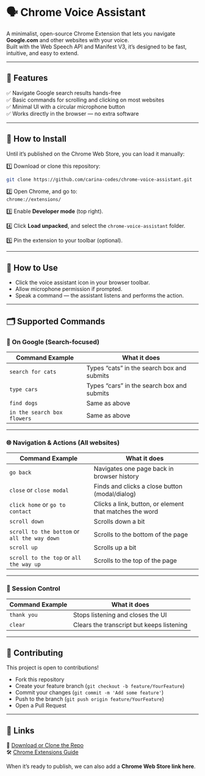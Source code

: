 # 🗣️ Chrome Voice Assistant

A minimalist, open-source Chrome Extension that lets you navigate **Google.com** and other websites with your voice.  
Built with the Web Speech API and Manifest V3, it’s designed to be fast, intuitive, and easy to extend.

---

## 🚀 Features
✅ Navigate Google search results hands-free  
✅ Basic commands for scrolling and clicking on most websites  
✅ Minimal UI with a circular microphone button  
✅ Works directly in the browser — no extra software

---

## 📖 How to Install

Until it’s published on the Chrome Web Store, you can load it manually:

1️⃣ Download or clone this repository:
```bash
git clone https://github.com/carina-codes/chrome-voice-assistant.git
```

2️⃣ Open Chrome, and go to:  
`chrome://extensions/`

3️⃣ Enable **Developer mode** (top right).

4️⃣ Click **Load unpacked**, and select the `chrome-voice-assistant` folder.

5️⃣ Pin the extension to your toolbar (optional).

---

## 🎤 How to Use

- Click the voice assistant icon in your browser toolbar.
- Allow microphone permission if prompted.
- Speak a command — the assistant listens and performs the action.

---

## 🗂️ Supported Commands

### 🧭 On Google (Search-focused)
| Command Example | What it does |
|-----------------|---------------|
| `search for cats` | Types “cats” in the search box and submits |
| `type cars` | Types “cars” in the search box and submits |
| `find dogs` | Same as above |
| `in the search box flowers` | Same as above |

---

### 🌐 Navigation & Actions (All websites)
| Command Example | What it does |
|-----------------|---------------|
| `go back` | Navigates one page back in browser history |
| `close` or `close modal` | Finds and clicks a close button (modal/dialog) |
| `click home` or `go to contact` | Clicks a link, button, or element that matches the word |
| `scroll down` | Scrolls down a bit |
| `scroll to the bottom` or `all the way down` | Scrolls to the bottom of the page |
| `scroll up` | Scrolls up a bit |
| `scroll to the top` or `all the way up` | Scrolls to the top of the page |

---

### 🛑 Session Control
| Command Example | What it does |
|-----------------|---------------|
| `thank you` | Stops listening and closes the UI |
| `clear` | Clears the transcript but keeps listening |

---

## 👥 Contributing
This project is open to contributions!

- Fork this repository
- Create your feature branch (`git checkout -b feature/YourFeature`)
- Commit your changes (`git commit -m 'Add some feature'`)
- Push to the branch (`git push origin feature/YourFeature`)
- Open a Pull Request

---

## 📎 Links
📂 [Download or Clone the Repo](https://github.com/carina-codes/chrome-voice-assistant)  
🛠️ [Chrome Extensions Guide](https://developer.chrome.com/docs/extensions/)  

When it’s ready to publish, we can also add a **Chrome Web Store link here**.
